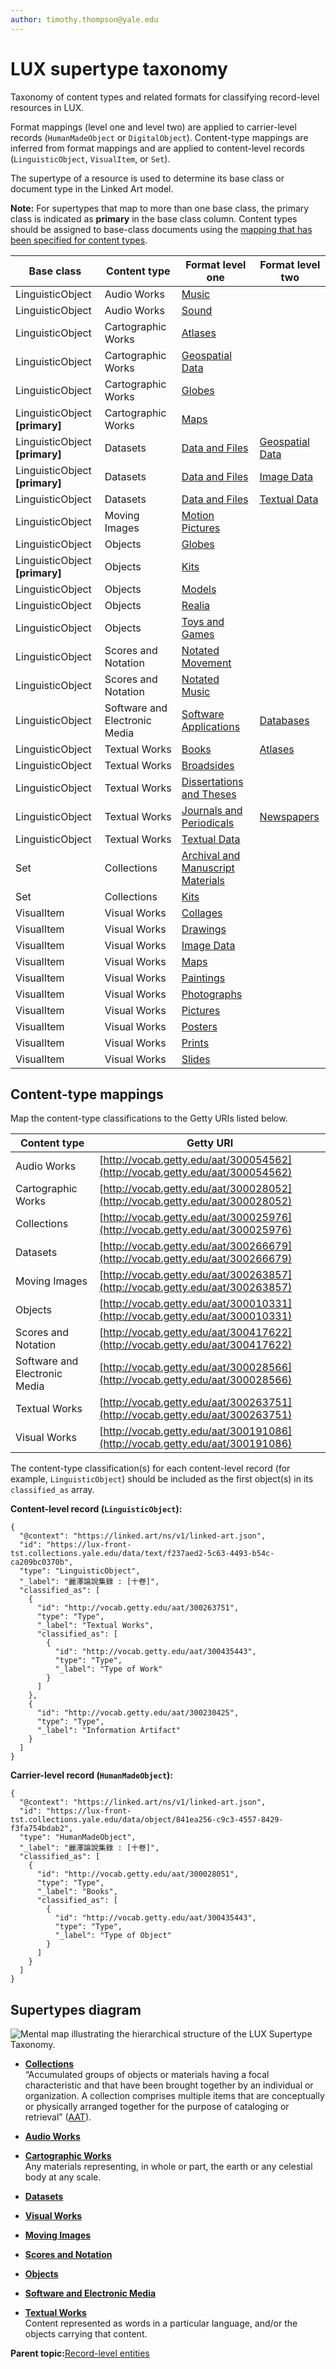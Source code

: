 ```yaml
---
author: timothy.thompson@yale.edu
---
```


# LUX supertype taxonomy

Taxonomy of content types and related formats for classifying record-level resources in LUX.

Format mappings \(level one and level two\) are applied to carrier-level records \(`HumanMadeObject` or `DigitalObject`\). Content-type mappings are inferred from format mappings and are applied to content-level records \(`LinguisticObject`, `VisualItem`, or `Set`\).

The supertype of a resource is used to determine its base class or document type in the Linked Art model.

**Note:** For supertypes that map to more than one base class, the primary class is indicated as **primary** in the base class column. Content types should be assigned to base-class documents using the [mapping that has been specified for content types](https://git.yale.edu/Library-IT/linked-art-transform/blob/AddContentTypeMap/src/main/resources/maps/supertype-contenttype-map.json).

|Base class|Content type|Format level one|Format level two|
|----------|------------|----------------|----------------|
|LinguisticObject|Audio Works|[Music](music.md)| |
|LinguisticObject|Audio Works|[Sound](sound.md)| |
|LinguisticObject|Cartographic Works|[Atlases](atlases.md)| |
|LinguisticObject|Cartographic Works|[Geospatial Data](geospatialdata.md)| |
|LinguisticObject|Cartographic Works|[Globes](globes.md)| |
|LinguisticObject **\[primary\]**|Cartographic Works|[Maps](maps.md)| |
|LinguisticObject **\[primary\]**|Datasets|[Data and Files](dataandfiles.md)|[Geospatial Data](geospatialdata.md)|
|LinguisticObject **\[primary\]**|Datasets|[Data and Files](dataandfiles.md)|[Image Data](imagedata.md)|
|LinguisticObject|Datasets|[Data and Files](dataandfiles.md)|[Textual Data](textualdata.md)|
|LinguisticObject|Moving Images|[Motion Pictures](motionpictures.md)| |
|LinguisticObject|Objects|[Globes](globes.md)| |
|LinguisticObject **\[primary\]**|Objects|[Kits](kits.md)| |
|LinguisticObject|Objects|[Models](models.md)| |
|LinguisticObject|Objects|[Realia](realia.md)| |
|LinguisticObject|Objects|[Toys and Games](toysandgames.md)| |
|LinguisticObject|Scores and Notation|[Notated Movement](notatedmovement.md)| |
|LinguisticObject|Scores and Notation|[Notated Music](notatedmusic.md)| |
|LinguisticObject|Software and Electronic Media|[Software Applications](softwareapplications.md)|[Databases](databases.md)|
|LinguisticObject|Textual Works|[Books](books.md)|[Atlases](atlases.md)|
|LinguisticObject|Textual Works|[Broadsides](broadsides.md)| |
|LinguisticObject|Textual Works|[Dissertations and Theses](dissertationsandtheses.md)| |
|LinguisticObject|Textual Works|[Journals and Periodicals](journalsandperiodicals.md)|[Newspapers](newspapers.md)|
|LinguisticObject|Textual Works|[Textual Data](textualdata.md)| |
|Set|Collections|[Archival and Manuscript Materials](archivalandmanuscriptmaterials.md)| |
|Set|Collections|[Kits](kits.md)| |
|VisualItem|Visual Works|[Collages](collages.md)| |
|VisualItem|Visual Works|[Drawings](drawings.md)| |
|VisualItem|Visual Works|[Image Data](imagedata.md)| |
|VisualItem|Visual Works|[Maps](maps.md)| |
|VisualItem|Visual Works|[Paintings](drawings.md)| |
|VisualItem|Visual Works|[Photographs](photographs.md)| |
|VisualItem|Visual Works|[Pictures](pictures.md)| |
|VisualItem|Visual Works|[Posters](posters.md)| |
|VisualItem|Visual Works|[Prints](prints.md)| |
|VisualItem|Visual Works|[Slides](slides.md)| |

## Content-type mappings

Map the content-type classifications to the Getty URIs listed below.

|Content type|Getty URI|
|------------|---------|
|Audio Works|[http://vocab.getty.edu/aat/300054562](http://vocab.getty.edu/aat/300054562)|
|Cartographic Works|[http://vocab.getty.edu/aat/300028052](http://vocab.getty.edu/aat/300028052)|
|Collections|[http://vocab.getty.edu/aat/300025976](http://vocab.getty.edu/aat/300025976)|
|Datasets|[http://vocab.getty.edu/aat/300266679](http://vocab.getty.edu/aat/300266679)|
|Moving Images|[http://vocab.getty.edu/aat/300263857](http://vocab.getty.edu/aat/300263857)|
|Objects|[http://vocab.getty.edu/aat/300010331](http://vocab.getty.edu/aat/300010331)|
|Scores and Notation|[http://vocab.getty.edu/aat/300417622](http://vocab.getty.edu/aat/300417622)|
|Software and Electronic Media|[http://vocab.getty.edu/aat/300028566](http://vocab.getty.edu/aat/300028566)|
|Textual Works|[http://vocab.getty.edu/aat/300263751](http://vocab.getty.edu/aat/300263751)|
|Visual Works|[http://vocab.getty.edu/aat/300191086](http://vocab.getty.edu/aat/300191086)|

The content-type classification\(s\) for each content-level record \(for example, `LinguisticObject`\) should be included as the first object\(s\) in its `classified_as` array.

**Content-level record \(`LinguisticObject`\):**

```
{
  "@context": "https://linked.art/ns/v1/linked-art.json",
  "id": "https://lux-front-tst.collections.yale.edu/data/text/f237aed2-5c63-4493-b54c-ca209bc0370b",
  "type": "LinguisticObject",
  "_label": "麗澤論說集錄 : [十卷]",
  "classified_as": [
    {
      "id": "http://vocab.getty.edu/aat/300263751",
      "type": "Type",
      "_label": "Textual Works",
      "classified_as": [
        {
          "id": "http://vocab.getty.edu/aat/300435443",
          "type": "Type",
          "_label": "Type of Work"
        }
      ]
    },
    {
      "id": "http://vocab.getty.edu/aat/300230425",
      "type": "Type",
      "_label": "Information Artifact"
    }
  ]
}
```

**Carrier-level record \(`HumanMadeObject`\):**

```
{
  "@context": "https://linked.art/ns/v1/linked-art.json",
  "id": "https://lux-front-tst.collections.yale.edu/data/object/841ea256-c9c3-4557-8429-f3fa754bdab2",
  "type": "HumanMadeObject",
  "_label": "麗澤論說集錄 : [十卷]",
  "classified_as": [
    {
      "id": "http://vocab.getty.edu/aat/300028051",
      "type": "Type",
      "_label": "Books",
      "classified_as": [
        {
          "id": "http://vocab.getty.edu/aat/300435443",
          "type": "Type",
          "_label": "Type of Object"
        }
      ]
    }
  ]
}
```

## Supertypes diagram

![Mental map illustrating the hierarchical structure of the LUX Supertype Taxonomy.](supertypes.svg "LUX Supertype Taxonomy")

-   **[Collections](../../tasks/supertypes/collectionformats.md)**  
 “Accumulated groups of objects or materials having a focal characteristic and that have been brought together by an individual or organization. A collection comprises multiple items that are conceptually or physically arranged together for the purpose of cataloging or retrieval” \([AAT](http://www.getty.edu/vow/AATFullDisplay?find=&logic=AND&note=&subjectid=300025976)\).
-   **[Audio Works](../../tasks/supertypes/audioformats.md)**  

-   **[Cartographic Works](../../tasks/supertypes/cartographicformats.md)**  
Any materials representing, in whole or part, the earth or any celestial body at any scale.
-   **[Datasets](../../tasks/supertypes/dataformats.md)**  

-   **[Visual Works](../../tasks/supertypes/imageformats.md)**  

-   **[Moving Images](../../tasks/supertypes/movingimageformats.md)**  

-   **[Scores and Notation](../../tasks/supertypes/notationformats.md)**  

-   **[Objects](../../tasks/supertypes/objectformats.md)**  

-   **[Software and Electronic Media](../../tasks/supertypes/softwareformats.md)**  

-   **[Textual Works](../../tasks/supertypes/textualformats.md)**  
Content represented as words in a particular language, and/or the objects carrying that content.

**Parent topic:**[Record-level entities](../../concepts/record_level_entities.md)

